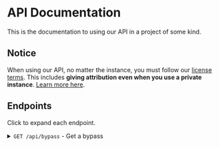 # API Documentation

This is the documentation to using our API in a project of some kind.

## Notice

When using our API, no matter the instance, you must follow our [license terms](../LICENSE). This includes **giving attribution even when you use a private instance**. [Learn more here](https://choosealicense.com/licenses/agpl-3.0/). 

## Endpoints

Click to expand each endpoint.

<details>
  <summary>
    <code>GET /api/bypass</code> - Get a bypass
  </summary>

### Parameters

|Name|Type|Required|Description|
|---|---|---|---|
|`url`|A URL encoded string.|Yes|The URL of the adlink you want to bypass.|
|`ignoreCache`|`boolean`: `true`/`false`|No|Determines if you want to avoid using the cache for your solution.|
|`allowCache`|`boolean`: `true`/`false`|No|Determines if you don't want to have your link's solution be in the cache.|
|`ignoreFF`|`boolean`: `true`/`false`|No|Determines if you don't want to avoid checking FastForward's Crowd Bypass for a destination.|
|`allowFF`|`boolean`: `true`/`false`|No|Determines if you don't want to sync certain types of links to FastForward's Crowd Bypass.|


### Responses

A successful response would look like this.

```json
{
  "success": true, // Detemines success of request.
  "destination": "https://git.gay/a/bifm", // Destination of URL.
  "originalUrl": "https://ouo.io/2dktqo", // The original URL.
  "dateSolved": 1655685246159, // JS Date() output
  "fromCache": true, // Determines if the solution came from the BIFM instance's cache or not.
  "fromFastforward": false // Determines if the solution came from FastForward's Crowd Bypass feature or not.
}
```

An errored response would look like this.

```json
{
  "success": false,
  "error": "Navigation timeout of 30000 ms exceeded",
  "fromBackend": true
}
```
</details>
